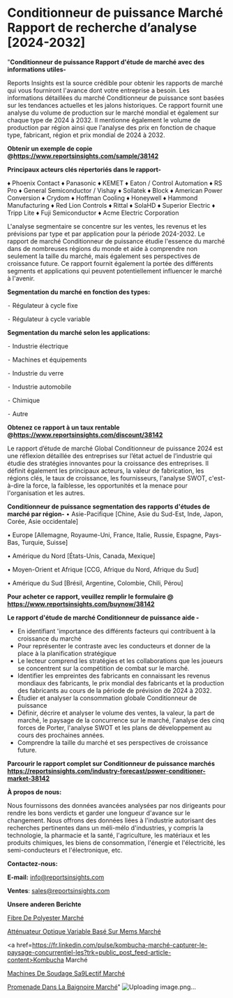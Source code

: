 # Conditionneur de puissance Marché Rapport de recherche d’analyse [2024-2032]

"<strong>Conditionneur de puissance Rapport d'étude de marché avec des informations utiles-</strong>

Reports Insights est la source crédible pour obtenir les rapports de marché qui vous fourniront l'avance dont votre entreprise a besoin. Les informations détaillées du marché Conditionneur de puissance sont basées sur les tendances actuelles et les jalons historiques. Ce rapport fournit une analyse du volume de production sur le marché mondial et également sur chaque type de 2024 à 2032. Il mentionne également le volume de production par région ainsi que l'analyse des prix en fonction de chaque type, fabricant, région et prix mondial de 2024 à 2032.

<strong><b>Obtenir un exemple de copie @</b></strong><a href=https://www.reportsinsights.com/sample/38142><strong><b>https://www.reportsinsights.com/sample/38142</b></strong></a>

<b>Principaux acteurs clés répertoriés dans le rapport-</b>

<b> </b>♦ Phoenix Contact
♦ Panasonic
♦ KEMET
♦ Eaton / Control Automation
♦ RS Pro
♦ General Semiconductor / Vishay
♦ Sollatek
♦ Block
♦ American Power Conversion
♦ Crydom
♦ Hoffman Cooling
♦ Honeywell
♦ Hammond Manufacturing
♦ Red Lion Controls
♦ Rittal
♦ SolaHD
♦ Superior Electric
♦ Tripp Lite
♦ Fuji Semiconductor
♦ Acme Electric Corporation

L'analyse segmentaire se concentre sur les ventes, les revenus et les prévisions par type et par application pour la période 2024-2032. Le rapport de marché Conditionneur de puissance étudie l'essence du marché dans de nombreuses régions du monde et aide à comprendre non seulement la taille du marché, mais également ses perspectives de croissance future. Ce rapport fournit également la portée des différents segments et applications qui peuvent potentiellement influencer le marché à l'avenir.

<strong>Segmentation du marché en fonction des types:</strong>


⁃ Régulateur à cycle fixe

⁃ Régulateur à cycle variable

<strong>Segmentation du marché selon les applications:</strong>


⁃ Industrie électrique

⁃ Machines et équipements

⁃ Industrie du verre

⁃ Industrie automobile

⁃ Chimique

⁃ Autre

<strong><b>Obtenez ce rapport à un taux rentable @</b></strong><a href=https://www.reportsinsights.com/discount/38142><strong><b>https://www.reportsinsights.com/discount/38142</b></strong></a>

Le rapport d’étude de marché Global Conditionneur de puissance 2024 est une réflexion détaillée des entreprises sur l’état actuel de l’industrie qui étudie des stratégies innovantes pour la croissance des entreprises. Il définit également les principaux acteurs, la valeur de fabrication, les régions clés, le taux de croissance, les fournisseurs, l'analyse SWOT, c'est-à-dire la force, la faiblesse, les opportunités et la menace pour l'organisation et les autres.

<strong>Conditionneur de puissance segmentation des rapports d'études de marché par région-</strong>
• Asie-Pacifique [Chine, Asie du Sud-Est, Inde, Japon, Corée, Asie occidentale]

• Europe [Allemagne, Royaume-Uni, France, Italie, Russie, Espagne, Pays-Bas, Turquie, Suisse]

• Amérique du Nord [États-Unis, Canada, Mexique]

• Moyen-Orient et Afrique [CCG, Afrique du Nord, Afrique du Sud]

• Amérique du Sud [Brésil, Argentine, Colombie, Chili, Pérou]

<strong>Pour acheter ce rapport, veuillez remplir le formulaire @   <a href=https://www.reportsinsights.com/buynow/38142>https://www.reportsinsights.com/buynow/38142</a></strong>

<strong>Le rapport d'étude de marché Conditionneur de puissance aide -</strong>
<ul>
  <li>En identifiant 'importance des différents facteurs qui contribuent à la croissance du marché</li>
  <li>Pour représenter le contraste avec les conducteurs et donner de la place à la planification stratégique</li>
  <li>Le lecteur comprend les stratégies et les collaborations que les joueurs se concentrent sur la compétition de combat sur le marché.</li>
  <li>Identifier les empreintes des fabricants en connaissant les revenus mondiaux des fabricants, le prix mondial des fabricants et la production des fabricants au cours de la période de prévision de 2024 à 2032.</li>
  <li>Étudier et analyser la consommation globale Conditionneur de puissance</li>
  <li>Définir, décrire et analyser le volume des ventes, la valeur, la part de marché, le paysage de la concurrence sur le marché, l'analyse des cinq forces de Porter, l'analyse SWOT et les plans de développement au cours des prochaines années.</li>
  <li>Comprendre la taille du marché et ses perspectives de croissance future.</li>
</ul>

<strong>Parcourir le rapport complet sur Conditionneur de puissance marchés <a href=https://reportsinsights.com/industry-forecast/power-conditioner-market-38142>https://reportsinsights.com/industry-forecast/power-conditioner-market-38142</a></strong>

<strong>À propos de nous:</strong>

Nous fournissons des données avancées analysées par nos dirigeants pour rendre les bons verdicts et garder une longueur d'avance sur le changement. Nous offrons des données liées à l'industrie autorisant des recherches pertinentes dans un méli-mélo d'industries, y compris la technologie, la pharmacie et la santé, l'agriculture, les matériaux et les produits chimiques, les biens de consommation, l'énergie et l'électricité, les semi-conducteurs et l'électronique, etc.

<strong>Contactez-nous:</strong>

<strong>E-mail:</strong> <a href=mailto:info@reportsinsights.com>info@reportsinsights.com</a>

<strong>Ventes</strong>: <a href=mailto:sales@reportsinsights.com>sales@reportsinsights.com</a>

<strong>Unsere anderen Berichte</strong>

<a href=https://www.linkedin.com/pulse/fibre-de-polyester-march%C3%A9-2024-2032-part-adjqe/>Fibre De Polyester Marché</a>

<a href=https://www.linkedin.com/pulse/atténuateur-optique-variable-basé-sur-mems-marchétaille-xbvvc/>Atténuateur Optique Variable Basé Sur Mems Marché</a>

<a href=https://fr.linkedin.com/pulse/kombucha-marché-capturer-le-paysage-concurrentiel-les?trk=public_post_feed-article-content>Kombucha Marché</a>

<a href=https://www.linkedin.com/pulse/machines-de-soudage-s%C3%A9lectif-march%C3%A9-tendance-sy5lf/>Machines De Soudage Sa9Lectif Marché</a>

<a href=https://www.linkedin.com/pulse/promenade-dans-la-baignoire-march%C3%A9-taille-part-izekc/>Promenade Dans La Baignoire Marché</a>"
![Uploading image.png…]()
